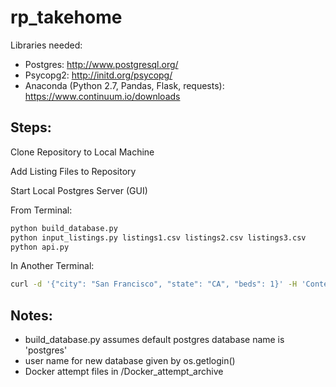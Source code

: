 # rp_takehome

Libraries needed:  
* Postgres: http://www.postgresql.org/  
* Psycopg2: http://initd.org/psycopg/  
* Anaconda (Python 2.7, Pandas, Flask, requests): https://www.continuum.io/downloads  

## Steps:

Clone Repository to Local Machine

Add Listing Files to Repository

Start Local Postgres Server (GUI)  

From Terminal:  

```bash
python build_database.py
python input_listings.py listings1.csv listings2.csv listings3.csv
python api.py
```

In Another Terminal:

```bash
curl -d '{"city": "San Francisco", "state": "CA", "beds": 1}' -H 'Content-Type: application/json' http://127.0.0.1:8088/dataset/common_stats
```

## Notes:
* build_database.py assumes default postgres database name is 'postgres'  
* user name for new database given by os.getlogin()
* Docker attempt files in /Docker_attempt_archive

